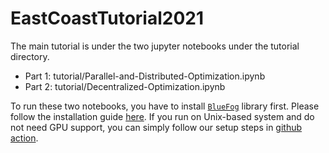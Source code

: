 # EastCoastTutorial2021

The main tutorial is under the two jupyter notebooks under the tutorial directory.

* Part 1: tutorial/Parallel-and-Distributed-Optimization.ipynb
* Part 2: tutorial/Decentralized-Optimization.ipynb

To run these two notebooks, you have to install [`BlueFog`](https://github.com/Bluefog-Lib/bluefog) library first. Please follow the installation guide [here](https://bluefog-lib.github.io/bluefog/install.html). If you run on Unix-based system and do not need GPU support, you can simply follow our setup steps in [github action](https://github.com/ybc1991/EastCoastTutorial2021/blob/main/.github/workflows/notebook_test.yml).
